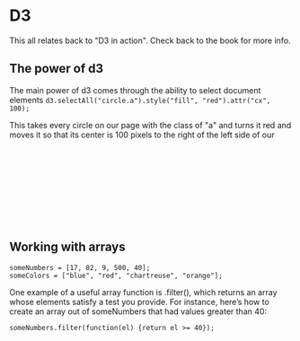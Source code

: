 # D3

This all relates back to "D3 in action". Check back to the book for more info.

## The power of d3

The main power of d3 comes through the ability to select document elements
`d3.selectAll("circle.a").style("fill", "red").attr("cx", 100);`

This takes every circle on our page with the class of "a" and turns it red and moves it so that its center is 100 pixels to the right of the left side of our <svg> canvas.

## Working with arrays

```
someNumbers = [17, 82, 9, 500, 40];
someColors = ["blue", "red", "chartreuse", "orange"];
```

One example of a useful array function is .filter(), which returns an array whose elements satisfy a test you provide. For instance, here’s how to create an array out of someNumbers that had values greater than 40:

`someNumbers.filter(function(el) {return el >= 40});`
